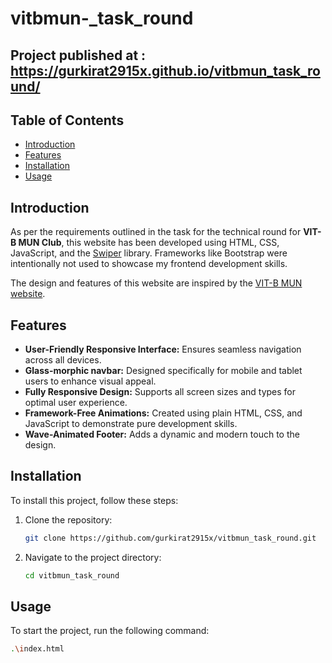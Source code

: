 # vitbmun-\_task_round

## Project published at : https://gurkirat2915x.github.io/vitbmun_task_round/

## Table of Contents

- [Introduction](#introduction)
- [Features](#features)
- [Installation](#installation)
- [Usage](#usage)

## Introduction

As per the requirements outlined in the task for the technical round for **VIT-B MUN Club**, this website has been developed using HTML, CSS, JavaScript, and the [Swiper](https://swiperjs.com/) library. Frameworks like Bootstrap were intentionally not used to showcase my frontend development skills.

The design and features of this website are inspired by the [VIT-B MUN website](https://vitbmun.netlify.app/).

## Features

- **User-Friendly Responsive Interface:** Ensures seamless navigation across all devices.
- **Glass-morphic navbar:** Designed specifically for mobile and tablet users to enhance visual appeal.
- **Fully Responsive Design:** Supports all screen sizes and types for optimal user experience.
- **Framework-Free Animations:** Created using plain HTML, CSS, and JavaScript to demonstrate pure development skills.
- **Wave-Animated Footer:** Adds a dynamic and modern touch to the design.

## Installation

To install this project, follow these steps:

1. Clone the repository:
   ```bash
   git clone https://github.com/gurkirat2915x/vitbmun_task_round.git
   ```
2. Navigate to the project directory:
   ```bash
   cd vitbmun_task_round
   ```

## Usage

To start the project, run the following command:

```bash
.\index.html
```
